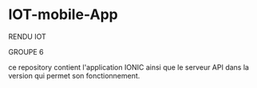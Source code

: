 # IOT-mobile-App

RENDU IOT 

GROUPE 6

ce repository contient l'application IONIC ainsi que le serveur API dans la version qui permet son fonctionnement.
